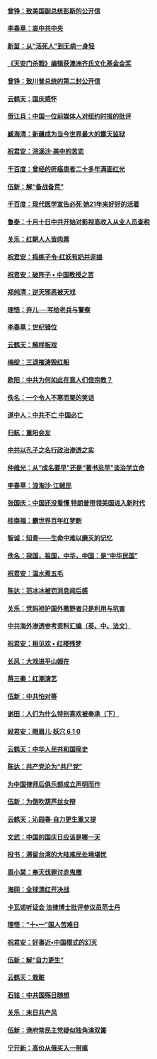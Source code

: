 #### [曾铮：致美国副总统彭斯的公开信](../pages/nsc993/n10779942.md?t=10121833) 

#### [李春草：哀中共中央](../pages/nsc993/n10778921.md?t=10121833) 

#### [新苗：从“活死人”到无病一身轻](../pages/nsc993/n10778538.md?t=10121833) 

#### [《天安门杀戮》编辑获澳洲齐氏文化基金会奖](../pages/nsc993/n10777219.md?t=10121833) 

#### [曾铮：致川普总统的第二封公开信](../pages/nsc993/n10777329.md?t=10121833) 

#### [云鹤天：国庆感怀](../pages/nsc993/n10775823.md?t=10121833) 

#### [贺江兵：中国一位前媒体人对纽约时报的批评](../pages/nsc993/n10776626.md?t=10121833) 

#### [臧海清：新疆成为当今世界最大的露天监狱](../pages/nsc993/n10775817.md?t=10121833) 

#### [祝君安：浣溪沙‧美中的苦恋](../pages/nsc993/n10775813.md?t=10121833) 

#### [千百度：曾经的肝癌患者二十多年满面红光](../pages/nsc993/n10775728.md?t=10121833) 

#### [伍新：解“备战备荒”](../pages/nsc993/n10773928.md?t=10121833) 

#### [千百度：现代医学宣告必死 她21年来好好的活着](../pages/nsc993/n10773703.md?t=10121833) 

#### [鲁泰：十月十日中共开始对影视高收入从业人员查税](../pages/nsc993/n10773444.md?t=10121833) 

#### [关乐：红朝人人皆肉票](../pages/nsc993/n10773429.md?t=10121833) 

#### [祝君安：捣练子令‧红妖有奶并非娘](../pages/nsc993/n10773412.md?t=10121833) 

#### [祝君安：破阵子 • 中国教授之苦](../pages/nsc993/n10772347.md?t=10121833) 

#### [郑纯清：逆天邪恶被天戏](../pages/nsc993/n10772339.md?t=10121833) 

#### [理悟：弃儿──写给老兵与警察](../pages/nsc993/n10772337.md?t=10121833) 

#### [李春草：世纪错位](../pages/nsc993/n10768198.md?t=10121833) 

#### [云鹤天：解样板戏](../pages/nsc993/n10768193.md?t=10121833) 

#### [梅绽：三退摧涛毁红船](../pages/nsc993/n10768163.md?t=10121833) 

#### [欧阳：中共为何如此在意人们信宗教？](../pages/nsc993/n10768144.md?t=10121833) 

#### [佚名：一个令人不寒而栗的笑话](../pages/nsc993/n10768061.md?t=10121833) 

#### [道中人：中共不亡 中国必亡](../pages/nsc993/n10768017.md?t=10121833) 

#### [归航：重阳会友](../pages/nsc993/n10767544.md?t=10121833) 

#### [中共以孔子之名行政治渗透之实](../pages/nsc993/n10767697.md?t=10121833) 

#### [仲维光：从“成名要早”还是“著书忌早”谈治学立命](../pages/nsc993/n10767650.md?t=10121833) 

#### [李春草：浪淘沙‧江贼民](../pages/nsc993/n10767480.md?t=10121833) 

#### [张国庆：中国还没看懂 特朗普带领美国进入新时代](../pages/nsc993/n10764224.md?t=10121833) 

#### [桂南福：霸世界百年红梦断](../pages/nsc993/n10762380.md?t=10121833) 

#### [智诚：知青——生命中难以磨灭的记忆](../pages/nsc993/n10762372.md?t=10121833) 

#### [佚名：我国，祖国，中华，中国：是“中华民国”](../pages/nsc993/n10762366.md?t=10121833) 

#### [祝君安：温水煮五毛](../pages/nsc993/n10762362.md?t=10121833) 

#### [陈达：范冰冰被罚消息闻后感](../pages/nsc993/n10760142.md?t=10121833) 

#### [关乐：党妈袒护国外撒野者只是利用与坑害](../pages/nsc993/n10760019.md?t=10121833) 

#### [中共海外渗透参考资料汇编（英、中、法文）](../pages/nsc993/n10756055.md?t=10121833) 

#### [祝君安：相见欢  •  红楼残梦](../pages/nsc993/n10757542.md?t=10121833) 

#### [长风：大戏进平山姆在](../pages/nsc993/n10757155.md?t=10121833) 

#### [蒋三秦：红潮演艺](../pages/nsc993/n10756736.md?t=10121833) 

#### [伍新：中共怕对等](../pages/nsc993/n10754812.md?t=10121833) 

#### [谢田：人们为什么特别喜欢被奉承（下）](../pages/nsc993/n10755072.md?t=10121833) 

#### [祋君安：眼眉儿‧妖穴 6 1 0](../pages/nsc993/n10754802.md?t=10121833) 

#### [云鹤天：中华人民共和国简史](../pages/nsc993/n10753546.md?t=10121833) 

#### [陈达：共产党沦为“共尸党”](../pages/nsc993/n10753506.md?t=10121833) 

#### [为中国律师后俱乐部成立声明而作](../pages/nsc993/n10753359.md?t=10121833) 

#### [伍新：为倒吹葫芦丝女辩](../pages/nsc993/n10753300.md?t=10121833) 

#### [云鹤天：沁园春‧自力更生重又提](../pages/nsc993/n10752681.md?t=10121833) 

#### [文武：中国的国庆日应该是哪一天](../pages/nsc993/n10752564.md?t=10121833) 

#### [投书：滞留台湾的大陆难民处境堪忧](../pages/nsc993/n10751122.md?t=10121833) 

#### [周小棠：奉天伐罪讨赤鬼檄](../pages/nsc993/n10749279.md?t=10121833) 

#### [海网：全球漂红开决战](../pages/nsc993/n10747774.md?t=10121833) 

#### [卡瓦诺听证会 法律博士批评参议员范士丹](../pages/nsc993/n10748504.md?t=10121833) 

#### [理悟：“十•一”国人苦难日](../pages/nsc993/n10747763.md?t=10121833) 

#### [祝君安：好事近•中国模式的幻灭](../pages/nsc993/n10747755.md?t=10121833) 

#### [伍新：解“自力更生”](../pages/nsc993/n10747744.md?t=10121833) 

#### [云鹤天：栽赃](../pages/nsc993/n10747735.md?t=10121833) 

#### [石铭：中共国殇日随想](../pages/nsc993/n10747202.md?t=10121833) 

#### [关乐：末日共产风](../pages/nsc993/n10745398.md?t=10121833) 

#### [伍新：港府禁民主党疑似独角演双簧](../pages/nsc993/n10745393.md?t=10121833) 

#### [宁开新：高价从俄买入一带瘟](../pages/nsc993/n10745381.md?t=10121833) 


